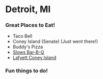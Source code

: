 # Detroit, MI

### Great Places to Eat!

- Taco Bell
- Coney Island (Senate) (Just went there!)
- Buddy's Pizza
- [Slows Bar-B-Q](https://slowsbarbq.com/)
- [Lafyett Coney Island](http://ImTooLazyToFindTheWebsite.com)

### Fun things to do!
